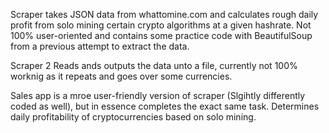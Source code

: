 Scraper takes JSON data from whattomine.com and calculates rough daily profit from
solo mining certain crypto algorithms at a given hashrate. Not 100% user-oriented and contains
some practice code with BeautifulSoup from a previous attempt to extract the data.

Scraper 2 Reads ands outputs the data unto a file, currently not 100% worknig as it repeats and goes over some currencies.

Sales app is a mroe user-friendly version of scraper (Slgihtly differently coded as well), but in essence completes the exact same task.
Determines daily profitability of cryptocurrencies based on solo mining.